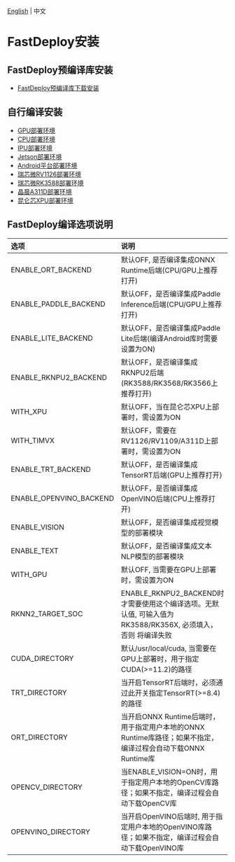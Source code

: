 [English](../../en/build_and_install/README.md) | 中文

# FastDeploy安装

## FastDeploy预编译库安装
- [FastDeploy预编译库下载安装](download_prebuilt_libraries.md)

## 自行编译安装
- [GPU部署环境](gpu.md)
- [CPU部署环境](cpu.md)
- [IPU部署环境](ipu.md)
- [Jetson部署环境](jetson.md)
- [Android平台部署环境](android.md)
- [瑞芯微RV1126部署环境](rv1126.md)
- [瑞芯微RK3588部署环境](rknpu2.md)
- [晶晨A311D部署环境](a311d.md)
- [昆仑芯XPU部署环境](xpu.md)


## FastDeploy编译选项说明

| 选项                      | 说明                                                                        |
|:------------------------|:--------------------------------------------------------------------------|
| ENABLE_ORT_BACKEND      | 默认OFF, 是否编译集成ONNX Runtime后端(CPU/GPU上推荐打开)                                 |
| ENABLE_PADDLE_BACKEND   | 默认OFF，是否编译集成Paddle Inference后端(CPU/GPU上推荐打开)                             |  
| ENABLE_LITE_BACKEND     | 默认OFF，是否编译集成Paddle Lite后端(编译Android库时需要设置为ON)                          |
| ENABLE_RKNPU2_BACKEND   | 默认OFF，是否编译集成RKNPU2后端(RK3588/RK3568/RK3566上推荐打开)                           |
| WITH_XPU                | 默认OFF，当在昆仑芯XPU上部署时，需设置为ON                                                |
| WITH_TIMVX              | 默认OFF，需要在RV1126/RV1109/A311D上部署时，需设置为ON                                   |
| ENABLE_TRT_BACKEND      | 默认OFF，是否编译集成TensorRT后端(GPU上推荐打开)                                          |
| ENABLE_OPENVINO_BACKEND | 默认OFF，是否编译集成OpenVINO后端(CPU上推荐打开)                                          |
| ENABLE_VISION           | 默认OFF，是否编译集成视觉模型的部署模块                                                     |
| ENABLE_TEXT             | 默认OFF，是否编译集成文本NLP模型的部署模块                                                  |
| WITH_GPU                | 默认OFF, 当需要在GPU上部署时，需设置为ON                                                 |
| RKNN2_TARGET_SOC        | ENABLE_RKNPU2_BACKEND时才需要使用这个编译选项。无默认值, 可输入值为RK3588/RK356X, 必须填入，否则 将编译失败 |
| CUDA_DIRECTORY          | 默认/usr/local/cuda, 当需要在GPU上部署时，用于指定CUDA(>=11.2)的路径                        |
| TRT_DIRECTORY           | 当开启TensorRT后端时，必须通过此开关指定TensorRT(>=8.4)的路径                                |
| ORT_DIRECTORY           | 当开启ONNX Runtime后端时，用于指定用户本地的ONNX Runtime库路径；如果不指定，编译过程会自动下载ONNX Runtime库  |
| OPENCV_DIRECTORY        | 当ENABLE_VISION=ON时，用于指定用户本地的OpenCV库路径；如果不指定，编译过程会自动下载OpenCV库              |
| OPENVINO_DIRECTORY      | 当开启OpenVINO后端时, 用于指定用户本地的OpenVINO库路径；如果不指定，编译过程会自动下载OpenVINO库             |
